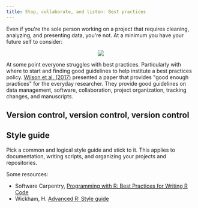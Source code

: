 ```yaml
---
title: Stop, collaborate, and listen: Best practices
---
```

Even if you're the sole person working on a project that requires cleaning, analyzing, and presenting data, you're not. At a minimum you have your future self to consider:

<figure align = "center">
<img src="https://github.com/TC-piRatecat-2018/Website/tree/master/assets/images/phd052810s.gif">
</figure>

At some point everyone struggles with best practices. Particularly with where to start and finding good guidelines to help institute a best practices policy. [Wilson et al. (2017)](https://journals.plos.org/ploscompbiol/article?id=10.1371/journal.pcbi.1005510) presented a paper that provides "good enough practices" for the everyday researcher. They provide good guidelines on data management, software, collaboration, project organization, tracking changes, and manuscripts.

## Version control, version control, version control

## Style guide
Pick a common and logical style guide and stick to it. This applies to documentation, writing scripts, and organizing your projects and repositories.  

Some resources:
- Software Carpentry, [Programming with R: Best Practices for Writing R Code](https://swcarpentry.github.io/r-novice-inflammation/06-best-practices-R/)
- Wickham, H. [Advanced R: Style guide](http://adv-r.had.co.nz/Style.html)
